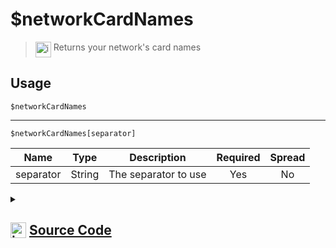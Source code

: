 # $networkCardNames
> <img align="top" src="https://upload.wikimedia.org/wikipedia/commons/thumb/e/e4/Infobox_info_icon.svg/160px-Infobox_info_icon.svg.png?20150409153300" alt="image" width="25" height="auto"> Returns your network's card names
## Usage
```
$networkCardNames
```
---
```
$networkCardNames[separator]
```
| Name | Type | Description | Required | Spread
| :---: | :---: | :---: | :---: | :---: |
separator | String | The separator to use | Yes | No
<details>
<summary>
    
## <img align="top" src="https://cdn4.iconfinder.com/data/icons/iconsimple-logotypes/512/github-512.png" alt="image" width="25" height="auto">  [Source Code](https://github.com/tryforge/ForgeScript-V2/blob/main/src/native/networkCardNames.ts)
    
</summary>
    
```ts
import { networkInterfaces } from "os"
import { ArgType, NativeFunction, Return } from "../structures"

export default new NativeFunction({
    name: "$networkCardNames",
    version: "1.2.0",
    description: "Returns your network's card names",
    unwrap: true,
    brackets: false,
    args: [
        {
            name: "separator",
            description: "The separator to use",
            rest: false,
            required: true,
            type: ArgType.String
        }
    ],
    execute(ctx, [ sep ]) {
        return this.success(Object.keys(networkInterfaces()).join(sep ?? ", "))
    }
})
```
    
</details>